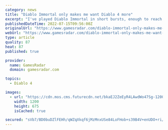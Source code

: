 ```yaml
---
category: news
title: "Diablo Immortal only makes me want Diablo 4 more"
excerpt: "I've played Diablo Immortal in short bursts, enough to reach level 43 as a Necromancer – and I don't regret a single undead minute of it. There's a lot that can (and should) be said about the ..."
publishedDateTime: 2022-07-15T09:56:00Z
originalUrl: "https://www.gamesradar.com/diablo-immortal-only-makes-me-want-diablo-4-more/"
webUrl: "https://www.gamesradar.com/diablo-immortal-only-makes-me-want-diablo-4-more/"
type: article
quality: 87
heat: 87
published: true

provider:
  name: GamesRadar
  domain: gamesradar.com

topics:
  - Diablo 4

images:
  - url: "https://cdn.mos.cms.futurecdn.net/bkaEJ2ZeEyR4LAwdWo47Sg-1200-80.jpg"
    width: 1200
    height: 675
    isCached: true

secured: "sVb7/BD0buDZlFEHh/qWZqXkqf6jMzMnxUSe84LoFHob+s39B4V+enUDO+ri/RucBN9TN6Urtiu3ueizpFwU04LkeCNajSISxtnvLnh9NidSzLeg5vWEhUpQxPWOBGQpxzvysQYCeQ0gV+oZZW5MYRsxu2/FEAXQhPE44YZS9ULZKesra50nUSQk029+20qmWAaTbGCWVxLpKbwO9PuPL/HoLi0pcerL23EKAkL7mJlP/3Ljd3y/NpGi8VwodYJ4xiM4Wros6EBeZFVcnR8rfA7Ws6SlOrkNBYjkn6kcj/gNQ++cnaP5QQvP6Q5j8Tn3vHCgH4SdevWgWGolocY0DFqjc3/yc4kgpV+H6PpphvU=;0EGfFhPyhidQ1PX8OqcnOQ=="
---
```


